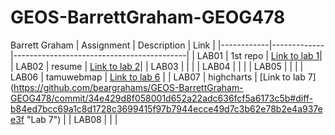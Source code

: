 # GEOS-BarrettGraham-GEOG478
Barrett Graham
| Assignment | Description | Link                                      |
|------------|-------------|-------------------------------------------|
| LAB01        |    1st repo | [Link to lab 1](https://github.com/beargrahams/GEOS-BarrettGraham-GEOG478.git "Lab1")|
| LAB02        |    resume   | [Link to lab 2](https://github.com/beargrahams/GEOS-BarrettGraham-GEOG478/commit/f129d5315f48777c7e27cd72e45629a0bb495e02 "Lab 2")|
| LAB03        |             |                                           |
| LAB04        |             |                                           |
| LAB05        |             |                                           |
| LAB06        |   tamuwebmap          | [Link to lab 6](https://github.com/beargrahams/GEOS-BarrettGraham-GEOG478/commit/c1bc385fad83775a060ab2a3a7750be4d13f6510#diff-cf8a7409cbaac9694707acd9381e8060bb86574d1220e70a8626d57bb18959b1 "Lab6")                                          |
| LAB07        |   highcharts          | [Link to lab 7] (https://github.com/beargrahams/GEOS-BarrettGraham-GEOG478/commit/34e429d8f058001d652a22adc636fcf5a6173c5b#diff-b84ed7bcc69a1c8d1728c3699415f97b7944ecce49d7c3b62e78b2e4a937ee3f "Lab 7")                                          |
| LAB08        |             |                                           |
